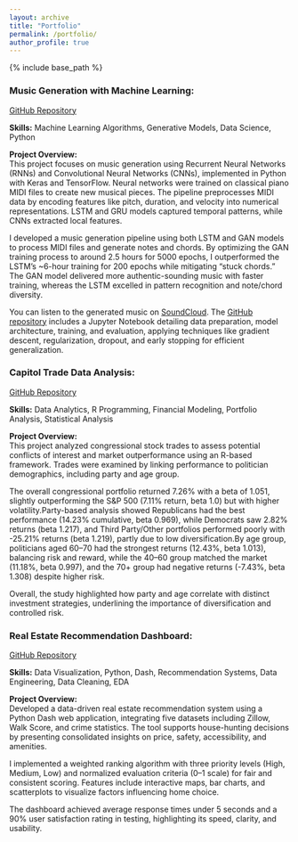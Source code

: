 ```yaml
---
layout: archive
title: "Portfolio"
permalink: /portfolio/
author_profile: true
---
```


{% include base_path %}

### Music Generation with Machine Learning: <br>

[GitHub Repository](https://github.com/yatri1609/Music-Generation)

**Skills:** Machine Learning Algorithms, Generative Models, Data Science, Python

**Project Overview:** <br>
This project focuses on music generation using Recurrent Neural Networks (RNNs) and Convolutional Neural Networks (CNNs), implemented in Python with Keras and TensorFlow. Neural networks were trained on classical piano MIDI files to create new musical pieces. The pipeline preprocesses MIDI data by encoding features like pitch, duration, and velocity into numerical representations. LSTM and GRU models captured temporal patterns, while CNNs extracted local features.

I developed a music generation pipeline using both LSTM and GAN models to process MIDI files and generate notes and chords. By optimizing the GAN training process to around 2.5 hours for 5000 epochs, I outperformed the LSTM’s ~6-hour training for 200 epochs while mitigating “stuck chords.” The GAN model delivered more authentic-sounding music with faster training, whereas the LSTM excelled in pattern recognition and note/chord diversity.

You can listen to the generated music on [SoundCloud](https://soundcloud.com/yatri-patel-793078277/sets/lstm-gan-neural-network). The [GitHub repository](https://github.com/yatri1609/Music-Generation) includes a Jupyter Notebook detailing data preparation, model architecture, training, and evaluation, applying techniques like gradient descent, regularization, dropout, and early stopping for efficient generalization.

### Capitol Trade Data Analysis: <br>

[GitHub Repository](https://github.com/yatri1609/Capitol-Trade-Data-Analysis)

**Skills:** Data Analytics, R Programming, Financial Modeling, Portfolio Analysis, Statistical Analysis

**Project Overview:** <br>
This project analyzed congressional stock trades to assess potential conflicts of interest and market outperformance using an R-based framework. Trades were examined by linking performance to politician demographics, including party and age group.

The overall congressional portfolio returned 7.26% with a beta of 1.051, slightly outperforming the S&P 500 (7.11% return, beta 1.0) but with higher volatility.Party-based analysis showed Republicans had the best performance (14.23% cumulative, beta 0.969), while Democrats saw 2.82% returns (beta 1.217), and Third Party/Other portfolios performed poorly with -25.21% returns (beta 1.219), partly due to low diversification.By age group, politicians aged 60–70 had the strongest returns (12.43%, beta 1.013), balancing risk and reward, while the 40–60 group matched the market (11.18%, beta 0.997), and the 70+ group had negative returns (-7.43%, beta 1.308) despite higher risk.

Overall, the study highlighted how party and age correlate with distinct investment strategies, underlining the importance of diversification and controlled risk.

### Real Estate Recommendation Dashboard: <br>

[GitHub Repository](https://github.com/yatri1609/Real-Estate-Insights-Dashboard)

**Skills:** Data Visualization, Python, Dash, Recommendation Systems, Data Engineering, Data Cleaning, EDA

**Project Overview:** <br>
Developed a data-driven real estate recommendation system using a Python Dash web application, integrating five datasets including Zillow, Walk Score, and crime statistics. The tool supports house-hunting decisions by presenting consolidated insights on price, safety, accessibility, and amenities.

I implemented a weighted ranking algorithm with three priority levels (High, Medium, Low) and normalized evaluation criteria (0–1 scale) for fair and consistent scoring. Features include interactive maps, bar charts, and scatterplots to visualize factors influencing home choice.

The dashboard achieved average response times under 5 seconds and a 90% user satisfaction rating in testing, highlighting its speed, clarity, and usability.

